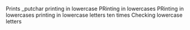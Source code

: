 Prints _putchar
printing in lowercase
 PRinting in lowercases
 PRinting in lowercases
printing in lowercase letters ten times
Checking lowercase letters
